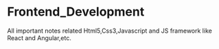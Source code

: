 # Frontend_Development
All important notes related Html5,Css3,Javascript and JS framework like React and Angular,etc.
